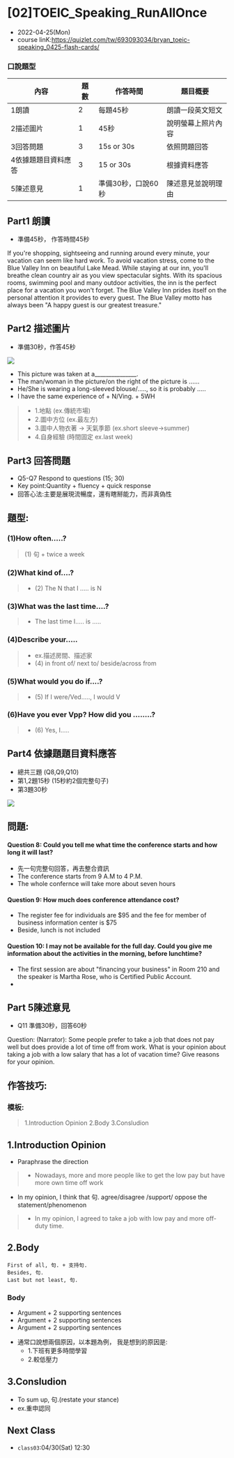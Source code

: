 # [02]TOEIC_Speaking_RunAllOnce

* 2022-04-25(Mon)
* course linK:https://quizlet.com/tw/693093034/bryan_toeic-speaking_0425-flash-cards/

### 口說題型

| 內容 | 題數  | 作答時間 | 題目概要|
| -------- | -------- | -------- |-------- |
| 1朗讀  | 2     | 每題45秒  |朗讀一段英文短文  |   |
| 2描述圖片  | 1     | 45秒     | 說明螢幕上照片內容    |
| 3回答問題  | 3  | 15s or 30s | 依照問題回答     |
| 4依據題題目資料應答| 3 | 15 or 30s | 根據資料應答 
| 5陳述意見 | 1 | 準備30秒，口說60秒 |陳述意見並說明理由 |

## Part1 朗讀
* 準備45秒， 作答時間45秒

If you're shopping, sightseeing and running around every minute, your vacation can seem like hard work. 
To avoid vacation stress, come to the Blue Valley Inn on beautiful Lake Mead. 
While staying at our inn, you'll breathe clean country air as you view spectacular sights. 
With its spacious rooms, swimming pool
and many outdoor activities, the inn is the perfect place for a vacation you won't forget. 
The Blue Valley Inn prides itself on the personal attention it provides to every guest. 
The Blue Valley motto has always been "A happy guest is our greatest treasure."

## Part2 描述圖片
* 準備30秒，作答45秒

![](https://i.imgur.com/QO1fQSu.png)

* This picture was taken at a_______________. 
* The man/woman in the picture/on the right of the picture is ......
* He/She is wearing a long-sleeved blouse/....., so it is probably .....
* I have the same experience of + N/Ving. + 5WH

> * 1.地點 (ex.傳統市場)
> * 2.圖中方位 (ex.最左方)
> * 3.圖中人物衣著 -> 天氣季節 (ex.short sleeve->summer)
> * 4.自身經驗 (時間固定 ex.last week)

## Part3 回答問題

* Q5-Q7 Respond to questions (15; 30)
* Key point:Quantity + fluency + quick response
* 回答心法:主要是展現流暢度，還有瞎掰能力，而非真偽性

## 題型:

### (1)How often.....?
> (1) 句 + twice a week

### (2)What kind of....?
> * (2) The N that I ..... is N

### (3)What was the last time....?
> * The last time I..... is .....

### (4)Describe your.....
> * ex.描述房間、描述家
> * (4) in front of/ next to/ beside/across from

### (5)What would you do if....?
> * (5) If I were/Ved....., I would V

### (6)Have you ever Vpp? How did you ........?

> * (6) Yes, I.....

## Part4 依據題題目資料應答

* 總共三題 (Q8,Q9,Q10)
* 第1,2題15秒 (15秒約2個完整句子)
* 第3題30秒


![](https://i.imgur.com/yz0QSRU.png)

## 問題:

#### Question 8: Could you tell me what time the conference starts and how long it will last?

* 先一句完整句回答，再去整合資訊
* The conference starts from 9 A.M to 4 P.M.
* The whole confernce will take more about seven hours

#### Question 9: How much does conference attendance cost?
* The register fee for individuals are $95 and the fee for member of business information center is $75
* Beside, lunch is not included

#### Question 10: I may not be available for the full day. Could you give me information about the activities in the morning, before lunchtime?
* The first session are about "financing your business" in Room 210 and the speaker is Martha Rose, who is Certified Public Account.
* 

## Part 5陳述意見
* Q11 準備30秒，回答60秒

Question:
(Narrator): Some people prefer to take a job that does not pay well but does provide a lot of time off from work. What
is your opinion about taking a job with a low salary that has a lot of vacation time? Give reasons for your opinion.

## 作答技巧:

### 模板:
> 1.Introduction Opinion
> 2.Body
> 3.Consludion

## 1.Introduction Opinion

 * Paraphrase the direction
 > * Nowadays, more and more people like to get the low pay but have more own time off work

* In my opinion, I think that 句.
agree/disagree /support/ oppose the statement/phenomenon

> * In my opinion, I agreed to take a job with low pay and more off-duty time.

## 2.Body
```
First of all, 句. + 支持句.
Besides, 句.
Last but not least, 句.
```
### Body
- Argument + 2 supporting sentences
- Argument + 2 supporting sentences
- Argument + 2 supporting sentences

* 通常口說想兩個原因，以本題為例，
我是想到的原因是: 
    * 1.下班有更多時間學習
    * 2.較低壓力

## 3.Consludion
* To sum up, 句.(restate your stance)
* ex.重申認同

## Next Class

* `class03`:04/30(Sat) 12:30
